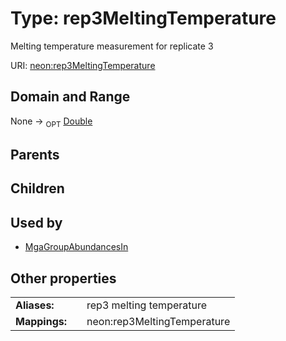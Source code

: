 
# Type: rep3MeltingTemperature


Melting temperature measurement for replicate 3

URI: [neon:rep3MeltingTemperature](https://data.neonscience.org/rep3MeltingTemperature)


## Domain and Range

None ->  <sub>OPT</sub> [Double](types/Double.md)

## Parents


## Children


## Used by

 * [MgaGroupAbundancesIn](MgaGroupAbundancesIn.md)

## Other properties

|  |  |  |
| --- | --- | --- |
| **Aliases:** | | rep3 melting temperature |
| **Mappings:** | | neon:rep3MeltingTemperature |

